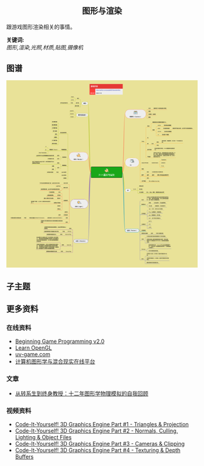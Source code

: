 <h2 align="center">图形与渲染</h2>
<p>
跟游戏图形渲染相关的事情。
</p>

**关键词:**<br/>
*图形,渲染,光照,材质,贴图,摄像机*

## 图谱
![图片加载中...](../exports/2.1.1.图形与渲染.png?raw=true)

## 子主题

## 更多资料
### 在线资料
* [Beginning Game Programming v2.0](https://lazyfoo.net/tutorials/SDL/)
* [Learn OpenGL](https://learnopengl.com/)
* [uv-game.com](https://uv-game.com/intro)
* [计算机图形学与混合现实在线平台](http://games-cn.org/)
### 文章
* [从转系生到终身教授：十二年图形学物理模拟的自我回顾](https://zhuanlan.zhihu.com/p/560415998)
### 视频资料
* [Code-It-Yourself! 3D Graphics Engine Part #1 - Triangles & Projection](https://www.youtube.com/watch?v=ih20l3pJoeU)
* [Code-It-Yourself! 3D Graphics Engine Part #2 - Normals, Culling, Lighting & Object Files](https://www.youtube.com/watch?v=XgMWc6LumG4)
* [Code-It-Yourself! 3D Graphics Engine Part #3 - Cameras & Clipping](https://www.youtube.com/watch?v=HXSuNxpCzdM)
* [Code-It-Yourself! 3D Graphics Engine Part #4 - Texturing & Depth Buffers](https://www.youtube.com/watch?v=nBzCS-Y0FcY)